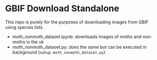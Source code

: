 # GBIF Download Standalone

This repo is purely for the purposes of downloading images from GBIF using species lists. 

- moth_nonmoth_dataset.ipynb: downloads images of moths and non-moths in the uk
- moth_nonmoth_dataset.py: does the same but can be executed in background (`nohup moth_nonmoth_dataset.py`)

